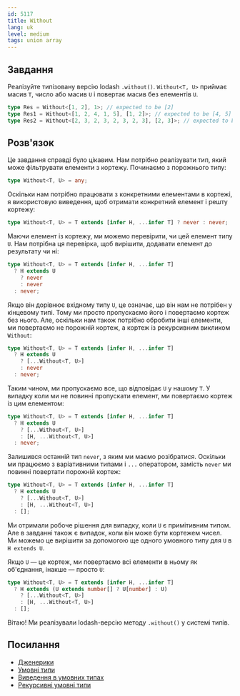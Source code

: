 ```yaml
---
id: 5117
title: Without
lang: uk
level: medium
tags: union array
---
```


## Завдання

Реалізуйте типізовану версію lodash `.without()`. `Without<T, U>` приймає масив `T`,
число або масив `U` і повертає масив без елементів `U`.

```typescript
type Res = Without<[1, 2], 1>; // expected to be [2]
type Res1 = Without<[1, 2, 4, 1, 5], [1, 2]>; // expected to be [4, 5]
type Res2 = Without<[2, 3, 2, 3, 2, 3, 2, 3], [2, 3]>; // expected to be []
```

## Розв'язок

Це завдання справді було цікавим. Нам потрібно реалізувати тип, який може
фільтрувати елементи з кортежу. Починаємо з порожнього типу:

```typescript
type Without<T, U> = any;
```

Оскільки нам потрібно працювати з конкретними елементами в кортежі,
я використовую виведення, щоб отримати конкретний елемент і решту кортежу:

```typescript
type Without<T, U> = T extends [infer H, ...infer T] ? never : never;
```

Маючи елемент із кортежу, ми можемо перевірити, чи цей елемент типу `U`.
Нам потрібна ця перевірка, щоб вирішити, додавати елемент до результату чи ні:

```typescript
type Without<T, U> = T extends [infer H, ...infer T]
  ? H extends U
    ? never
    : never
  : never;
```

Якщо він дорівнює вхідному типу `U`, це означає, що він нам не потрібен у кінцевому типі.
Тому ми просто пропускаємо його і повертаємо кортеж без нього. Але, оскільки нам також
потрібно обробити інші елементи, ми повертаємо не порожній кортеж, а кортеж із рекурсивним
викликом `Without`:

```typescript
type Without<T, U> = T extends [infer H, ...infer T]
  ? H extends U
    ? [...Without<T, U>]
    : never
  : never;
```

Таким чином, ми пропускаємо все, що відповідає `U` у нашому `T`.
У випадку коли ми не повинні пропускати елемент, ми повертаємо кортеж із цим елементом:

```typescript
type Without<T, U> = T extends [infer H, ...infer T]
  ? H extends U
    ? [...Without<T, U>]
    : [H, ...Without<T, U>]
  : never;
```

Залишився останній тип `never`, з яким ми маємо розібратися. Оскільки ми працюємо
з варіативними типами і `...` оператором, замість `never` ми повинні повертати порожній кортеж:

```typescript
type Without<T, U> = T extends [infer H, ...infer T]
  ? H extends U
    ? [...Without<T, U>]
    : [H, ...Without<T, U>]
  : [];
```

Ми отримали робоче рішення для випадку, коли `U` є примітивним типом. Але в завданні
також є випадок, коли він може бути кортежем чисел. Ми можемо це вирішити за допомогою
ще одного умовного типу для `U` в `H extends U`.

Якщо `U` — це кортеж, ми повертаємо всі елементи в ньому як об'єднання, інакше — просто `U`:

```typescript
type Without<T, U> = T extends [infer H, ...infer T]
  ? H extends (U extends number[] ? U[number] : U)
    ? [...Without<T, U>]
    : [H, ...Without<T, U>]
  : [];
```

Вітаю! Ми реалізували lodash-версію методу `.without()` у системі типів.

## Посилання

- [Дженерики](https://www.typescriptlang.org/docs/handbook/2/generics.html)
- [Умовні типи](https://www.typescriptlang.org/docs/handbook/2/conditional-types.html)
- [Виведення в умовних типах](https://www.typescriptlang.org/docs/handbook/2/conditional-types.html#inferring-within-conditional-types)
- [Рекурсивні умовні типи](https://www.typescriptlang.org/docs/handbook/release-notes/typescript-4-1.html#recursive-conditional-types)
